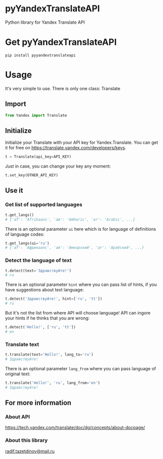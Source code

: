# pyYandexTranslateAPI
Python library for Yandex Translate API

# Get pyYandexTranslateAPI
```
pip install pyyandextranslateapi
```

# Usage
It's very simple to use. There is only one class: Translate

## Import
``` python
from Yandex import Translate
```

## Initialize
Initialize your Translate with your API key for Yandex.Translate.
You can get it for free on https://translate.yandex.com/developers/keys.
``` python
t = Translate(api_key=API_KEY)
```
Just in case, you can change your key any moment:
``` python
t.set_key(OTHER_API_KEY)
```

## Use it
### Get list of supported languages
``` python
t.get_langs()
# {'af': 'Afrikaans', 'am': 'Amharic', 'ar': 'Arabic', ...}
```
There is an optional parameter `ui` here which is for language of definitions of language codes:
``` python
t.get_langs(ui='ru')
# {'af': 'Африкаанс', 'am': 'Амхарский', 'ar': 'Арабский', ...}
```

### Detect the language of text
``` python
t.detect(text='Здравствуйте!')
# ru
```
There is an optional parameter `hint` where you can pass list of hints, if you have suggestions about text language:
``` python
t.detect('Здравствуйте!', hint=['ru', 'tt'])
# ru
```
But it's not the list from where API will choose language! API can ingore your hints if he thinks that you are wrong:
``` python
t.detect('Hello!', ['ru', 'tt'])
# en
```

### Translate text
``` python
t.translate(text='Hello!', lang_to='ru')
# Здравствуйте!
```
There is an optional parameter `lang_from` where you can pass language of original text:
``` python
t.translate('Hello!', 'ru', lang_from='en')
# Здравствуйте!
```

## For more information
### About API
https://tech.yandex.com/translate/doc/dg/concepts/about-docpage/

### About this library
radif.tazetdinov@mail.ru
